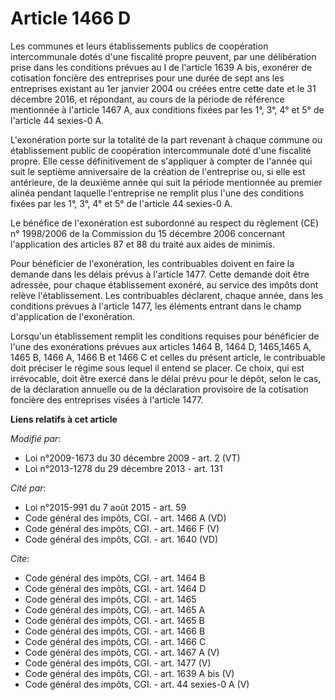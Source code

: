 # Article 1466 D

Les communes et leurs établissements publics de coopération intercommunale dotés d'une fiscalité propre peuvent, par une
délibération prise dans les conditions prévues au I de l'article 1639 A bis, exonérer de cotisation foncière des entreprises
pour une durée de sept ans les entreprises existant au 1er janvier 2004 ou créées entre cette date et le 31 décembre 2016, et
répondant, au cours de la période de référence mentionnée à l'article 1467 A, aux conditions fixées par les 1°, 3°, 4° et 5°
de l'article 44 sexies-0 A. 

L'exonération porte sur la totalité de la part revenant à chaque commune ou établissement public de coopération
intercommunale doté d'une fiscalité propre. Elle cesse définitivement de s'appliquer à compter de l'année qui suit le
septième anniversaire de la création de l'entreprise ou, si elle est antérieure, de la deuxième année qui suit la période
mentionnée au premier alinéa pendant laquelle l'entreprise ne remplit plus l'une des conditions fixées par les 1°, 3°, 4° et
5° de l'article 44 sexies-0 A. 

Le bénéfice de l'exonération est subordonné au respect du règlement (CE) n° 1998/2006 de la Commission du 15 décembre 2006
concernant l'application des articles 87 et 88 du traité aux aides de minimis. 

Pour bénéficier de l'exonération, les contribuables doivent en faire la demande dans les délais prévus à l'article 1477.
Cette demande doit être adressée, pour chaque établissement exonéré, au service des impôts dont relève l'établissement. Les
contribuables déclarent, chaque année, dans les conditions prévues à l'article 1477, les éléments entrant dans le champ
d'application de l'exonération. 

Lorsqu'un établissement remplit les conditions requises pour bénéficier de l'une des exonérations prévues aux articles 1464
B, 1464 D, 1465,1465 A, 1465 B, 1466 A, 1466 B et 1466 C et celles du présent article, le contribuable doit préciser le
régime sous lequel il entend se placer. Ce choix, qui est irrévocable, doit être exercé dans le délai prévu pour le dépôt,
selon le cas, de la déclaration annuelle ou de la déclaration provisoire de la cotisation foncière des entreprises visées à
l'article 1477.

**Liens relatifs à cet article**

_Modifié par_:

  - Loi n°2009-1673 du 30 décembre 2009 - art. 2 (VT)
  - Loi n°2013-1278 du 29 décembre 2013 - art. 131

_Cité par_:

  - Loi n°2015-991 du 7 août 2015 - art. 59
  - Code général des impôts, CGI. - art. 1466 A (VD)
  - Code général des impôts, CGI. - art. 1466 F (V)
  - Code général des impôts, CGI. - art. 1640 (VD)

_Cite_:

  - Code général des impôts, CGI. - art. 1464 B
  - Code général des impôts, CGI. - art. 1464 D
  - Code général des impôts, CGI. - art. 1465
  - Code général des impôts, CGI. - art. 1465 A
  - Code général des impôts, CGI. - art. 1465 B
  - Code général des impôts, CGI. - art. 1466 B
  - Code général des impôts, CGI. - art. 1466 C
  - Code général des impôts, CGI. - art. 1467 A (V)
  - Code général des impôts, CGI. - art. 1477 (V)
  - Code général des impôts, CGI. - art. 1639 A bis (V)
  - Code général des impôts, CGI. - art. 44 sexies-0 A (V)
